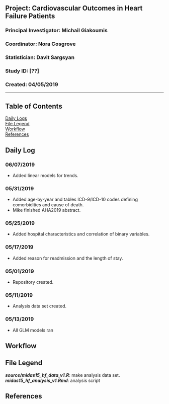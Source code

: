 ##  Project: Cardiovascular Outcomes in Heart Failure Patients 
### Principal Investigator: Michail Giakoumis
### Coordinator: Nora Cosgrove
### Statistician: Davit Sargsyan
### Study ID: [??]
### Created: 04/05/2019

---

## Table of Contents
[Daily Logs](#log)    
[File Legend](#legend)      
[Workflow](#workflow)      
[References](#ref)   

## Daily Log<a name="log"></a>
### 06/07/2019
* Added linear models for trends.

### 05/31/2019
* Added age-by-year and tables ICD-9/ICD-10 codes defining comorbidities and cause of death.    
* Mike finished AHA2019 abstract.

### 05/25/2019
* Added hospital characteristics and correlation of binary variables.

### 05/17/2019
* Added reason for readmission and the length of stay.

### 05/01/2019
* Repository created.

### 05/11/2019
* Analysis data set created.

### 05/13/2019
* All GLM models ran

## Workflow<a name="workflow"></a>

## File Legend<a name="legend"></a>
***source/midas15_hf_data_v1.R***: make analysis data set.    
***midas15_hf_analysis_v1.Rmd***: analysis script

## References<a name="ref"></a>